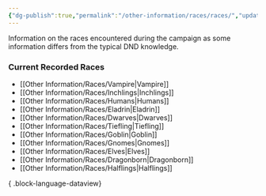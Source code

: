 ```yaml
---
{"dg-publish":true,"permalink":"/other-information/races/races/","updated":"2025-05-26T14:43:13.335+01:00"}
---
```


Information on the races encountered during the campaign as some information differs from the typical DND knowledge.

### Current Recorded Races
- [[Other Information/Races/Vampire\|Vampire]]
- [[Other Information/Races/Inchlings\|Inchlings]]
- [[Other Information/Races/Humans\|Humans]]
- [[Other Information/Races/Eladrin\|Eladrin]]
- [[Other Information/Races/Dwarves\|Dwarves]]
- [[Other Information/Races/Tiefling\|Tiefling]]
- [[Other Information/Races/Goblin\|Goblin]]
- [[Other Information/Races/Gnomes\|Gnomes]]
- [[Other Information/Races/Elves\|Elves]]
- [[Other Information/Races/Dragonborn\|Dragonborn]]
- [[Other Information/Races/Halflings\|Halflings]]

{ .block-language-dataview}
